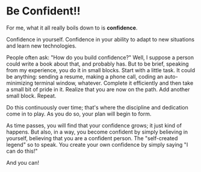 # Be Confident!!

For me, what it all really boils down to is **confidence**.

Confidence in yourself. Confidence in your ability to adapt to new situations and learn new technologies.

People often ask: "How do you build confidence?" Well, I suppose a person could write a book about that, and probably has. But to be brief, speaking from my experience, you do it in small blocks. Start with a little task. It could be anything: sending a resume, making a phone call, coding an auto-minimizing terminal window, whatever. Complete it efficiently and then take a small bit of pride in it. Realize that you are now on the path. Add another small block. Repeat.

Do this continuously over time; that's where the discipline and dedication come in to play. As you do so, your plan will begin to form.

 As time passes, you will find that your confidence grows; it just kind of happens. But also, in a way, you become confident by simply believing in yourself, believing that you are a confident person. The "self-created legend" so to speak. You create your own confidence by simply saying "I can do this!"

 And you can!